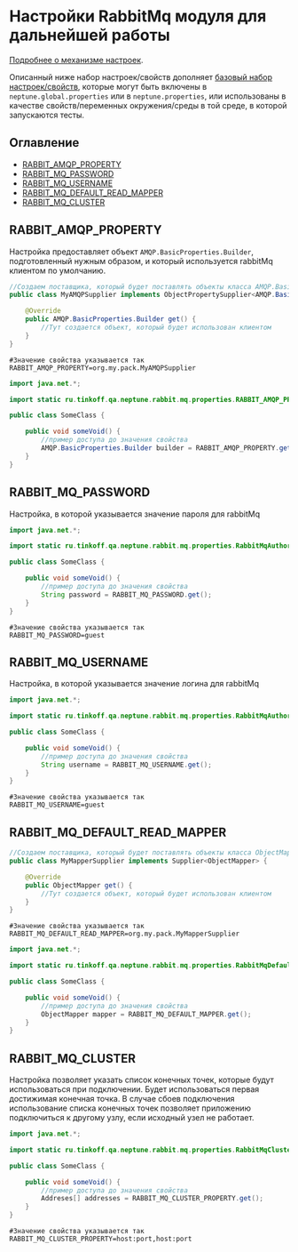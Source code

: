 # Настройки RabbitMq модуля для дальнейшей работы

[Подробнее о механизме настроек](./../../../core.api/doc/rus/SETTINGS.MD).

Описанный ниже набор настроек/свойств
дополняет [базовый набор настроек/свойств](./../../../core.api/doc/rus/SETTINGS.MD#Основной-набор-настроексвойств),
которые могут быть включены в `neptune.global.properties` или в `neptune.properties`, или использованы в качестве
свойств/переменных окружения/среды в той среде, в которой запускаются тесты.

## Оглавление

- [RABBIT_AMQP_PROPERTY](#RABBIT_AMQP_PROPERTY)
- [RABBIT_MQ_PASSWORD](#RABBIT_MQ_PASSWORD)
- [RABBIT_MQ_USERNAME](#RABBIT_MQ_USERNAME)
- [RABBIT_MQ_DEFAULT_READ_MAPPER](#RABBIT_MQ_DEFAULT_READ_MAPPER)
- [RABBIT_MQ_CLUSTER](#RABBIT_MQ_CLUSTER)

## RABBIT_AMQP_PROPERTY

Настройка предоставляет объект `AMQP.BasicProperties.Builder`, подготовленный нужным образом, и который используется
rabbitMq клиентом по умолчанию.

```java
//Создаем поставщика, который будет поставлять объекты класса AMQP.BasicProperties.Builder
public class MyAMQPSupplier implements ObjectPropertySupplier<AMQP.BasicProperties.Builder, Supplier<AMQP.BasicProperties.Builder>> {

    @Override
    public AMQP.BasicProperties.Builder get() {
        //Тут создается объект, который будет использован клиентом
    }
}
```

```properties
#Значение свойства указывается так
RABBIT_AMQP_PROPERTY=org.my.pack.MyAMQPSupplier
```

```java
import java.net.*;

import static ru.tinkoff.qa.neptune.rabbit.mq.properties.RABBIT_AMQP_PROPERTY;

public class SomeClass {

    public void someVoid() {
        //пример доступа до значения свойства
        AMQP.BasicProperties.Builder builder = RABBIT_AMQP_PROPERTY.get();
    }
}
```

## RABBIT_MQ_PASSWORD

Настройка, в которой указывается значение пароля для rabbitMq

```java
import java.net.*;

import static ru.tinkoff.qa.neptune.rabbit.mq.properties.RabbitMqAuthorizationProperties.RABBIT_MQ_PASSWORD;

public class SomeClass {

    public void someVoid() {
        //пример доступа до значения свойства
        String password = RABBIT_MQ_PASSWORD.get();
    }
}
```

```properties
#Значение свойства указывается так
RABBIT_MQ_PASSWORD=guest
```

## RABBIT_MQ_USERNAME

Настройка, в которой указывается значение логина для rabbitMq

```java
import java.net.*;

import static ru.tinkoff.qa.neptune.rabbit.mq.properties.RabbitMqAuthorizationProperties.RABBIT_MQ_USERNAME;

public class SomeClass {

    public void someVoid() {
        //пример доступа до значения свойства
        String username = RABBIT_MQ_USERNAME.get();
    }
}
```

```properties
#Значение свойства указывается так
RABBIT_MQ_USERNAME=guest
```

## RABBIT_MQ_DEFAULT_READ_MAPPER

```java
//Создаем поставщика, который будет поставлять объекты класса ObjectMapper
public class MyMapperSupplier implements Supplier<ObjectMapper> {

    @Override
    public ObjectMapper get() {
        //Тут создается объект, который будет использован клиентом
    }
}
```

```properties
#Значение свойства указывается так
RABBIT_MQ_DEFAULT_READ_MAPPER=org.my.pack.MyMapperSupplier
```

```java
import java.net.*;

import static ru.tinkoff.qa.neptune.rabbit.mq.properties.RabbitMqDefaultMapper.RABBIT_MQ_DEFAULT_MAPPER;

public class SomeClass {

    public void someVoid() {
        //пример доступа до значения свойства
        ObjectMapper mapper = RABBIT_MQ_DEFAULT_MAPPER.get();
    }
}
```

## RABBIT_MQ_CLUSTER

Настройка позволяет указать список конечных точек, которые будут использоваться при подключении. Будет использоваться
первая достижимая конечная точка. В случае сбоев подключения использование списка конечных точек позволяет приложению
подключиться к другому узлу, если исходный узел не работает.

```java
import java.net.*;

import static ru.tinkoff.qa.neptune.rabbit.mq.properties.RabbitMqClusterProperty.RABBIT_MQ_CLUSTER_PROPERTY;

public class SomeClass {

    public void someVoid() {
        //пример доступа до значения свойства
        Addreses[] addresses = RABBIT_MQ_CLUSTER_PROPERTY.get();
    }
}
```

```properties
#Значение свойства указывается так
RABBIT_MQ_CLUSTER_PROPERTY=host:port,host:port
```
